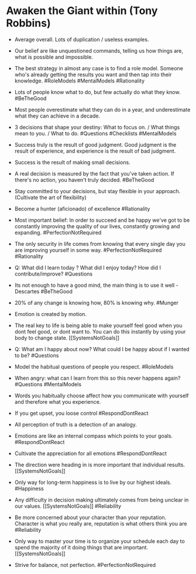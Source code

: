 # Awaken the Giant within (Tony Robbins)

- Average overall. Lots of duplication / useless examples.

- Our belief are like unquestioned commands, telling us how things are, what is possible and impossible.

- The best strategy in almost any case is to find a role model. Someone who's already getting the results you want and then tap into their knowledge. #RoleModels #MentalModels #Rationality

- Lots of people know what to do, but few actually do what they know. #BeTheGood

- Most people overestimate what they can do in a year, and underestimate what they can achieve in a decade.

- 3 decisions that shape your destiny: What to focus on. / What things mean to you. / What to do. #Questions #Checklists #MentalModels

- Success truly is the result of good judgment. Good judgment is the result of experience, and experience is the result of bad judgment. 

- Success is the result of making small decisions. 

- A real decision is measured by the fact that you've taken action. If there's no action, you haven't truly decided. #BeTheGood

- Stay committed to your decisions, but stay flexible in your approach. (Cultivate the art of flexibility)

- Become a hunter (aficionado) of excellence #Rationality

- Most important belief: In order to succeed and be happy we've got to be constantly improving the quality of our lives, constantly growing and expanding. #PerfectionNotRequired

- The only security in life comes from knowing that every single day you are improving yourself in some way. #PerfectionNotRequired #Rationality

- Q: What did I learn today ? What did I enjoy today? How did I contribute/improve? #Questions

- Its not enough to have a good mind, the main thing is to use it well - Descartes #BeTheGood

- 20% of any change is knowing how, 80% is knowing why. #Munger

- Emotion is created by motion.

- The real key to life is being able to make yourself feel good when you dont feel good, or dont want to. You can do this instantly by using your body to change state. [[SystemsNotGoals]]

- Q: What am I happy about now? What could I be happy about if I wanted to be? #Questions

- Model the habitual questions of people you respect. #RoleModels

- When angry: what can I learn from this so this never happens again? #Questions #MentalModels

- Words you habitually choose affect how you communicate with yourself and therefore what you experience.

- If you get upset, you loose control #RespondDontReact

- All perception of truth is a detection of an analogy.

- Emotions are like an internal compass which points to your goals.  #RespondDontReact

- Cultivate the appreciation for all emotions #RespondDontReact

- The direction were heading in is more important that individual results. [[SystemsNotGoals]]

- Only way for long-term happiness is to live by our highest ideals. #Happiness

- Any difficulty in decision making ultimately comes from being unclear in our values. [[SystemsNotGoals]] #Reliability

- Be more concerned about your character than your reputation. Character is what you really are, reputation is what others think you are #Reliability

- Only way to master your time is to organize your schedule each day to spend the majority of it doing things that are important. [[SystemsNotGoals]] 

- Strive for balance, not perfection. #PerfectionNotRequired
